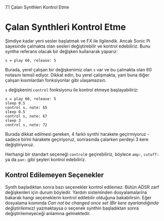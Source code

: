 7.1 Çalan Synthleri Kontrol Etme

# Çalan Synthleri Kontrol Etme

Şimdiye kadar yeni sesler başlatmak ve FX ile ilgilendik. Ancak Sonic Pi sayesinde çalmakta olan sesleri değiştirebilir ve kontrol edebiliriz. Bunu synthe referans olacak bir değişken kullanarak yaparız:

```
s = play 60, release: 5
```

Burada, yerel çalışan bir değişkenimiz olan `s` var ve bu çalmakta olan 60 notasını temsil ediyor. Dikkat edin, bu yerel çalışmakta, yani buna diğer çalışan kısımlardan fonksiyonlar gibi ulaşamazsın.

`s` değişkenini `control` fonksiyonu ile kontrol etmeye başlayabiliriz:

```
s = play 60, release: 5
sleep 0.5
control s, note: 65
sleep 0.5
control s, note: 67
sleep 3
control s, note: 72
```
Burada dikkat edilmesi gereken, 4 farklı synthi harakete geçirmiyoruz - sadece birini harakete geçiriyoruz, sonrasında çalarken perdeyi 3 kere değiştiriyoruz.

Herhangi bir standart seçeneği `control`e geçirebiliriz, böylece `amp:`, `cutoff:` ya da `pan:` gibi şeyleri kontrol edebiliriz.

## Kontrol Edilemeyen Seçenekler

Synth başladıktan sonra bazı seçenekler kontrol edilemez. Bütün ADSR zarf değişkenleri için durum böyledir. Yardım sisteminden dosyalamalarina bakarak hangi seçeneklerin kontrol edilebilir olduğuna bakabilirsin. Eğer dosyalama kısmında *Can not be changed once set (Bir kere ayarlandığında değiştirilemez)* yazmaktaysa o seçenek synthin başladıktan sonra değiştirilemeyeceği anlamına gelmektedir.
